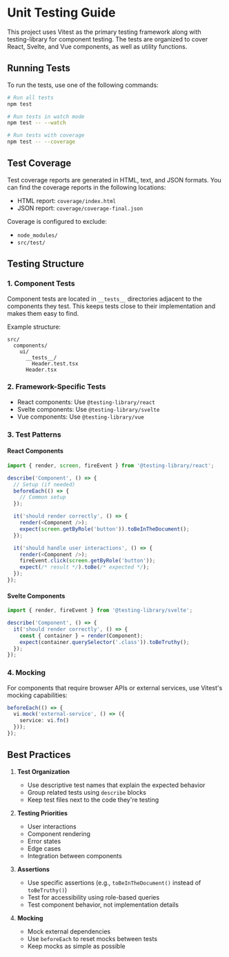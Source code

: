 # Unit Testing Guide

This project uses Vitest as the primary testing framework along with testing-library for component testing. The tests are organized to cover React, Svelte, and Vue components, as well as utility functions.

## Running Tests

To run the tests, use one of the following commands:

```bash
# Run all tests
npm test

# Run tests in watch mode
npm test -- --watch

# Run tests with coverage
npm test -- --coverage
```

## Test Coverage

Test coverage reports are generated in HTML, text, and JSON formats. You can find the coverage reports in the following locations:
- HTML report: `coverage/index.html`
- JSON report: `coverage/coverage-final.json`

Coverage is configured to exclude:
- `node_modules/`
- `src/test/`

## Testing Structure

### 1. Component Tests
Component tests are located in `__tests__` directories adjacent to the components they test. This keeps tests close to their implementation and makes them easy to find.

Example structure:
```
src/
  components/
    ui/
      __tests__/
        Header.test.tsx
      Header.tsx
```

### 2. Framework-Specific Tests
- React components: Use `@testing-library/react`
- Svelte components: Use `@testing-library/svelte`
- Vue components: Use `@testing-library/vue`

### 3. Test Patterns

#### React Components
```typescript
import { render, screen, fireEvent } from '@testing-library/react';

describe('Component', () => {
  // Setup (if needed)
  beforeEach(() => {
    // Common setup
  });

  it('should render correctly', () => {
    render(<Component />);
    expect(screen.getByRole('button')).toBeInTheDocument();
  });

  it('should handle user interactions', () => {
    render(<Component />);
    fireEvent.click(screen.getByRole('button'));
    expect(/* result */).toBe(/* expected */);
  });
});
```

#### Svelte Components
```typescript
import { render, fireEvent } from '@testing-library/svelte';

describe('Component', () => {
  it('should render correctly', () => {
    const { container } = render(Component);
    expect(container.querySelector('.class')).toBeTruthy();
  });
});
```

### 4. Mocking
For components that require browser APIs or external services, use Vitest's mocking capabilities:

```typescript
beforeEach(() => {
  vi.mock('external-service', () => ({
    service: vi.fn()
  }));
});
```

## Best Practices

1. **Test Organization**
   - Use descriptive test names that explain the expected behavior
   - Group related tests using `describe` blocks
   - Keep test files next to the code they're testing

2. **Testing Priorities**
   - User interactions
   - Component rendering
   - Error states
   - Edge cases
   - Integration between components

3. **Assertions**
   - Use specific assertions (e.g., `toBeInTheDocument()` instead of `toBeTruthy()`)
   - Test for accessibility using role-based queries
   - Test component behavior, not implementation details

4. **Mocking**
   - Mock external dependencies
   - Use `beforeEach` to reset mocks between tests
   - Keep mocks as simple as possible
